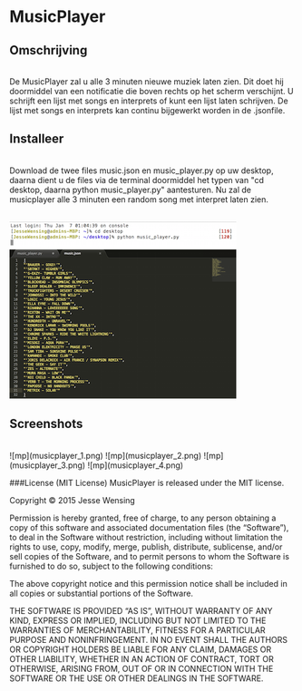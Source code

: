 # MusicPlayer

## Omschrijving
<br>
De MusicPlayer zal u alle 3 minuten nieuwe muziek laten zien. Dit doet hij doormiddel van een notificatie die boven rechts op het scherm verschijnt.
U schrijft een lijst met songs en interprets of kunt een lijst laten schrijven.
De lijst met songs en interprets kan continu bijgewerkt worden in de .jsonfile.


## Installeer
<br>
Download de twee files music.json en music_player.py op uw desktop, daarna dient u de files via de terminal doormiddel het typen van "cd desktop, daarna python music_player.py" aantesturen.
Nu zal de musicplayer alle 3 minuten een random song met interpret laten zien.
<br>
<br>

![mp](terminal_musicplayer.png)
![mp](titellijst_musicplayer.png)


## Screenshots
<br>
![mp](musicplayer_1.png)
![mp](musicplayer_2.png)
![mp](musicplayer_3.png)
![mp](musicplayer_4.png)

###License (MIT License) 
MusicPlayer is released under the MIT license.

Copyright © 2015 Jesse Wensing

Permission is hereby granted, free of charge, to any person obtaining a copy of this software and associated documentation files (the “Software”), to deal in the Software without restriction, including without limitation the rights to use, copy, modify, merge, publish, distribute, sublicense, and/or sell copies of the Software, and to permit persons to whom the Software is furnished to do so, subject to the following conditions:

The above copyright notice and this permission notice shall be included in all copies or substantial portions of the Software.

THE SOFTWARE IS PROVIDED “AS IS”, WITHOUT WARRANTY OF ANY KIND, EXPRESS OR IMPLIED, INCLUDING BUT NOT LIMITED TO THE WARRANTIES OF MERCHANTABILITY, FITNESS FOR A PARTICULAR PURPOSE AND NONINFRINGEMENT. IN NO EVENT SHALL THE AUTHORS OR COPYRIGHT HOLDERS BE LIABLE FOR ANY CLAIM, DAMAGES OR OTHER LIABILITY, WHETHER IN AN ACTION OF CONTRACT, TORT OR OTHERWISE, ARISING FROM, OUT OF OR IN CONNECTION WITH THE SOFTWARE OR THE USE OR OTHER DEALINGS IN THE SOFTWARE.







